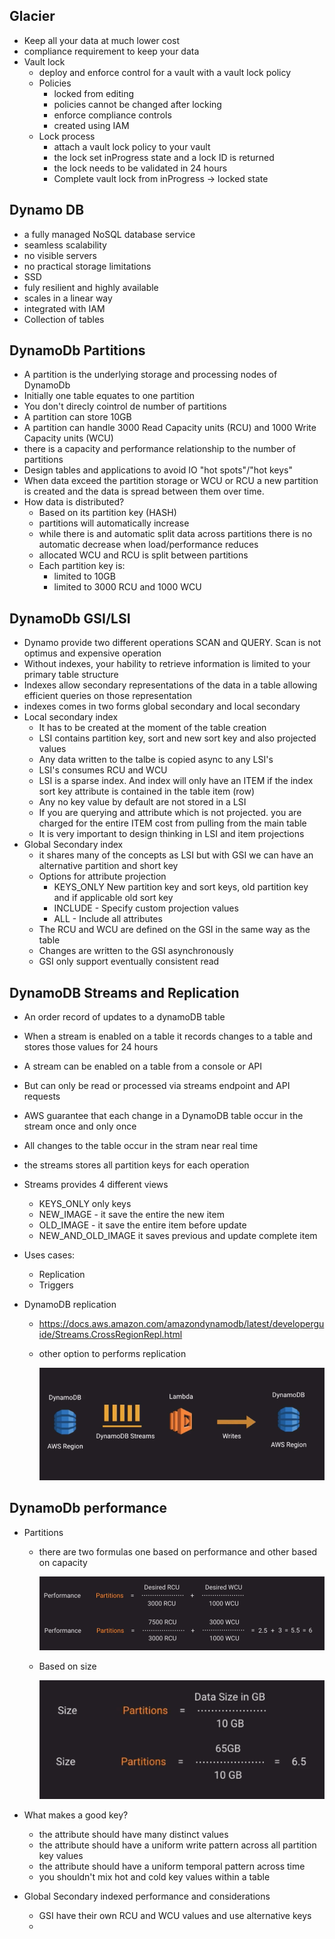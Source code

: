 ## Glacier

* Keep all your data at much lower cost
* compliance requirement to keep your data
* Vault lock
  * deploy and enforce control for a vault with a vault lock policy
  * Policies
    * locked from editing
    * policies cannot be changed after locking
    * enforce compliance controls
    * created using IAM
  * Lock process
    * attach a vault lock policy to your vault
    * the lock set inProgress state and a lock ID is returned
    * the lock needs to be validated in 24 hours
    * Complete vault lock from inProgress -> locked state

## Dynamo DB

* a fully managed NoSQL database service
* seamless scalability
* no visible servers
* no practical storage limitations
* SSD
* fuly resilient and highly available
* scales in a linear way
* integrated with IAM 
* Collection of tables

## DynamoDb Partitions

* A partition is the underlying storage and processing nodes of DynamoDb
* Initially one table equates to one partition
* You don't direcly cointrol de number of partitions
* A partition can store 10GB
* A partition can handle 3000 Read Capacity units (RCU) and 1000 Write Capacity units (WCU)
* there is a capacity and performance relationship to the number of partitions
* Design tables and applications to avoid IO "hot spots"/"hot keys"
* When data exceed the partition storage or WCU or RCU a new partition is created and the data is spread between them over time.
* How data is distributed?
  * Based on its partition key (HASH)
  * partitions will automatically increase
  * while there is and automatic split data across partitions there is no automatic decrease when load/performance reduces
  * allocated WCU and RCU is split between partitions
  * Each partition key is:
    * limited to 10GB
    * limited to 3000 RCU and 1000 WCU

## DynamoDb GSI/LSI

* Dynamo provide two different operations SCAN and QUERY. Scan is not optimus and expensive operation
* Without indexes, your hability to retrieve information is limited to your primary table structure
* Indexes allow secondary representations of the data in a table allowing efficient queries on those representation
* indexes comes in two forms global secondary and local secondary
* Local secondary index
  * It has to be created at the moment of the table creation
  * LSI contains partition key, sort and new sort key and also projected values
  * Any data written to the talbe is copied async to any LSI's
  * LSI's consumes RCU and WCU
  * LSI is a sparse index. And index will only have an ITEM if the index sort key attribute is contained in the table item (row)
  * Any no key value by default are not stored in a LSI
  * If you are querying and attribute which is not projected. you are charged for the entire ITEM cost from pulling from the main table
  * It is very important to design thinking in LSI and item projections
* Global Secondary index
  * it shares many of the concepts as LSI but with GSI we can have an alternative partition and short key
  * Options for attribute projection
    * KEYS_ONLY New partition key and sort keys, old partition key and if applicable old sort key
    * INCLUDE - Specify custom projection values
    * ALL - Include all attributes
  * The RCU and WCU are defined on the GSI in the same way as the table
  * Changes are written to the GSI asynchronously
  * GSI only support eventually consistent read

## DynamoDB Streams and Replication

* An order record of updates to a dynamoDB table

* When a stream is enabled on a table it records changes to a table and stores those values for 24 hours

* A stream can be enabled on a table from a console or API

* But can only be read or processed via streams endpoint and API requests

* AWS guarantee that each change in a DynamoDB table occur in the stream once and only once

* All changes to the table occur in the stram near real time

* the streams stores all partition keys for each operation

* Streams provides 4 different views

  * KEYS_ONLY only keys
  * NEW_IMAGE - it save the entire the new item
  * OLD_IMAGE - it save the entire item before update
  * NEW_AND_OLD_IMAGE it saves previous and update complete item

* Uses cases:

  * Replication
  * Triggers

* DynamoDB replication

  * https://docs.aws.amazon.com/amazondynamodb/latest/developerguide/Streams.CrossRegionRepl.html

  * other option to performs replication

    ![](./media/dynamo_replication.png)

## DynamoDb performance

* Partitions

  * there are two formulas one based on performance and other based on capacity

    ![](./media/partition_formula_1.png)

  * Based on size

    ![](./media/partition_formula_2.png)

* What makes a good key?

  * the attribute should have many distinct values
  * the attribute should have a uniform write pattern across all partition key values
  * the attribute should have a uniform temporal pattern across time
  * you shouldn't mix hot and cold key values within a table

* Global Secondary indexed performance and considerations

  * GSI have their own RCU and WCU values and use alternative keys
  * 

  


